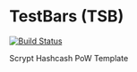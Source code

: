 TestBars (TSB)
===========

[![Build Status](https://travis-ci.org/RazorLove/testbars.png?branch=master)](https://travis-ci.org/RazorLove/testbars)


Scrypt Hashcash PoW Template